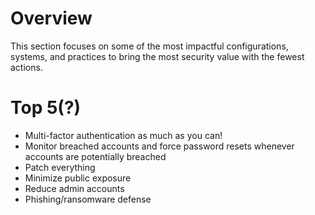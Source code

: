 # Overview
This section focuses on some of the most impactful configurations, systems, and practices to bring the most security value with the fewest actions.

# Top 5(?)
* Multi-factor authentication as much as you can! 
* Monitor breached accounts and force password resets whenever accounts are potentially breached
* Patch everything
* Minimize public exposure
* Reduce admin accounts
* Phishing/ransomware defense
